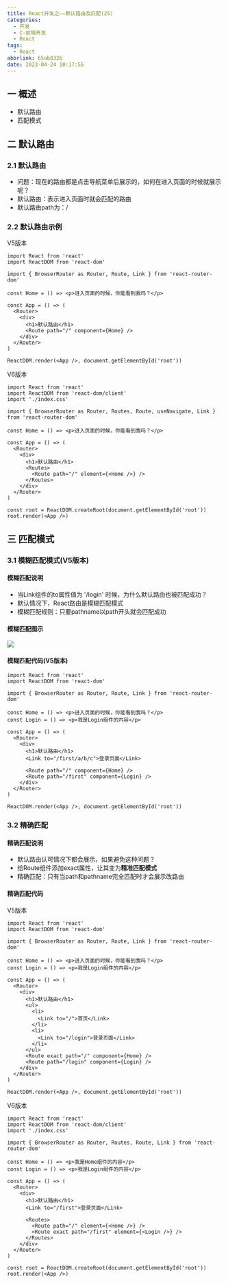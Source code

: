 ```yaml
---
title: React开发之——默认路由及匹配(25)
categories:
  - 开发
  - C-前端开发
  - React
tags:
  - React
abbrlink: 65ab8326
date: 2023-04-24 10:17:55
---
```

## 一 概述

* 默认路由
* 匹配模式

<!--more-->

## 二  默认路由

### 2.1 默认路由

* 问题：现在的路由都是点击导航菜单后展示的，如何在进入页面的时候就展示呢？
* 默认路由：表示进入页面时就会匹配的路由
* 默认路由path为：/

### 2.2 默认路由示例

V5版本

```
import React from 'react'
import ReactDOM from 'react-dom'

import { BrowserRouter as Router, Route, Link } from 'react-router-dom'

const Home = () => <p>进入页面的时候，你能看到我吗？</p>

const App = () => (
  <Router>
    <div>
      <h1>默认路由</h1>
      <Route path="/" component={Home} />
    </div>
  </Router>
)

ReactDOM.render(<App />, document.getElementById('root'))
```

V6版本

```
import React from 'react'
import ReactDOM from 'react-dom/client'
import './index.css'

import { BrowserRouter as Router, Routes, Route, useNavigate, Link } from 'react-router-dom'

const Home = () => <p>进入页面的时候，你能看到我吗？</p>

const App = () => (
  <Router>
    <div>
      <h1>默认路由</h1>
      <Routes>
        <Route path="/" element={<Home />} />
      </Routes>
    </div>
  </Router>
)

const root = ReactDOM.createRoot(document.getElementById('root'))
root.render(<App />)
```

## 三 匹配模式

### 3.1 模糊匹配模式(V5版本)

#### 模糊匹配说明

* 当Link组件的to属性值为 '/login' 时候，为什么默认路由也被匹配成功？
* 默认情况下，React路由是模糊匹配模式
* 模糊匹配规则：只要pathname以path开头就会匹配成功

#### 模糊匹配图示

![][1]

#### 模糊匹配代码(V5版本)

```
import React from 'react'
import ReactDOM from 'react-dom'

import { BrowserRouter as Router, Route, Link } from 'react-router-dom'

const Home = () => <p>进入页面的时候，你能看到我吗？</p>
const Login = () => <p>我是Login组件的内容</p>

const App = () => (
  <Router>
    <div>
      <h1>默认路由</h1>
      <Link to="/first/a/b/c">登录页面</Link>

      <Route path="/" component={Home} />
      <Route path="/first" component={Login} />
    </div>
  </Router>
)

ReactDOM.render(<App />, document.getElementById('root'))
```

### 3.2 精确匹配

#### 精确匹配说明

* 默认路由认可情况下都会展示，如果避免这种问题？
* 给Route组件添加exact属性，让其变为**精准匹配模式**
* 精确匹配：只有当path和pathname完全匹配时才会展示改路由

#### 精确匹配代码

V5版本

```
import React from 'react'
import ReactDOM from 'react-dom'

import { BrowserRouter as Router, Route, Link } from 'react-router-dom'

const Home = () => <p>进入页面的时候，你能看到我吗？</p>
const Login = () => <p>我是Login组件的内容</p>

const App = () => (
  <Router>
    <div>
      <h1>默认路由</h1>
      <ul>
        <li>
          <Link to="/">首页</Link>
        </li>
        <li>
          <Link to="/login">登录页面</Link>
        </li>
      </ul>
      <Route exact path="/" component={Home} />
      <Route path="/login" component={Login} />
    </div>
  </Router>
)

ReactDOM.render(<App />, document.getElementById('root'))
```

V6版本

```
import React from 'react'
import ReactDOM from 'react-dom/client'
import './index.css'

import { BrowserRouter as Router, Routes, Route, Link } from 'react-router-dom'

const Home = () => <p>我是Home组件的内容</p>
const Login = () => <p>我是Login组件的内容</p>

const App = () => (
  <Router>
    <div>
      <h1>默认路由</h1>
      <Link to="/first">登录页面</Link>

      <Routes>
        <Route path="/" element={<Home />} />
        <Route exact path="/first" element={<Login />} />
      </Routes>
    </div>
  </Router>
)

const root = ReactDOM.createRoot(document.getElementById('root'))
root.render(<App />)
```



[1]:https://raw.githubusercontent.com/PGzxc/CDN/master/blog-react/react-day5-img25-mohu-match.png